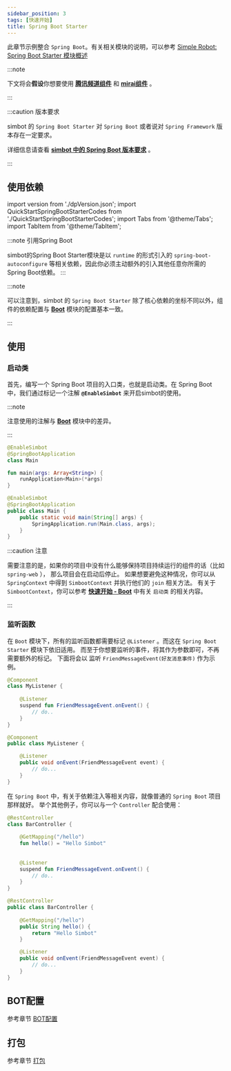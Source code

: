 ```yaml
---
sidebar_position: 3
tags: [快速开始]
title: Spring Boot Starter
---
```


此章节示例整合 `Spring Boot`。有关相关模块的说明，可以参考 [Simple Robot: Spring Boot Starter 模块概述](../overviews/module-overview/spring-boot-starter)

:::note

下文将会**假设**你想要使用 [**腾讯频道组件**](../component-overview/tencent-guild) 和 [**mirai组件**](../component-overview/mirai) 。

:::


:::caution 版本要求

simbot 的 `Spring Boot Starter` 对 `Spring Boot` 或者说对 `Spring Framework` 版本存在一定要求。

详细信息请查看 [**simbot 中的 Spring Boot 版本要求**](../overviews/module-overview/spring-boot-starter/version-requirements.md) 。

:::


## 使用依赖

import version from './dpVersion.json';
import QuickStartSpringBootStarterCodes from './QuickStartSpringBootStarterCodes';
import Tabs from '@theme/Tabs';
import TabItem from '@theme/TabItem';


<QuickStartSpringBootStarterCodes version={version} />

:::note 引用Spring Boot

simbot的Spring Boot Starter模块是以 `runtime` 的形式引入的 `spring-boot-autoconfigure` 等相关依赖，因此你必须主动额外的引入其他任意你所需的Spring Boot依赖。
:::

:::note

可以注意到，simbot 的 `Spring Boot Starter` 除了核心依赖的坐标不同以外，组件的依赖配置与 [**Boot**](Boot.md) 模块的配置基本一致。

:::

## 使用
### 启动类
首先，编写一个 Spring Boot 项目的入口类，也就是启动类。在 Spring Boot 中，我们通过标记一个注解 **`@EnableSimbot`** 来开启simbot的使用。

:::note

注意使用的注解与 [**Boot**](Boot.md) 模块中的差异。

:::


<Tabs>
<TabItem value="Kotlin">

```kotlin title='Main.kt'
@EnableSimbot
@SpringBootApplication
class Main

fun main(args: Array<String>) {
    runApplication<Main>(*args)
}
```

</TabItem>
<TabItem value="Java">

```java title='Main.java'
@EnableSimbot
@SpringBootApplication
public class Main {
    public static void main(String[] args) {
        SpringApplication.run(Main.class, args);
    }
}
```

</TabItem>

</Tabs>

:::caution 注意

需要注意的是，如果你的项目中没有什么能够保持项目持续运行的组件的话（比如 `spring-web` ）， 那么项目会在启动后停止。
如果想要避免这种情况，你可以从 `SpringContext` 中得到 `SimbootContext` 并执行他们的 `join` 相关方法。
有关于 `SimbootContext`，你可以参考 [**快速开始 - Boot**](Boot.md#启动类) 中有关 `启动类` 的相关内容。

:::


### 监听函数
在 `Boot` 模块下，所有的监听函数都需要标记 `@Listener` 。而这在 `Spring Boot Starter` 模块下依旧适用。
而至于你想要监听的事件，将其作为参数即可，不再需要额外的标记。
下面将会以 监听 `FriendMessageEvent(好友消息事件)` 作为示例。 


<Tabs>
<TabItem value="Kotlin">

```kotlin title='MyListener.kt'
@Component
class MyListener {
    
    @Listener
    suspend fun FriendMessageEvent.onEvent() {
        // do..
    }
}
```

</TabItem>
<TabItem value="Java">

```java title='MyListener.java'
@Component
public class MyListener {

    @Listener
    public void onEvent(FriendMessageEvent event) {
        // do...
    }
}
```

</TabItem>

</Tabs>

在 `Spring Boot` 中，有关于依赖注入等相关内容，就像普通的 `Spring Boot` 项目那样就好。
举个其他例子，你可以与一个 `Controller` 配合使用：



<Tabs>
<TabItem value="Kotlin">

```kotlin title='BarController.kt'
@RestController
class BarController {
    
    @GetMapping("/hello")
    fun hello() = "Hello Simbot"
    
    
    @Listener
    suspend fun FriendMessageEvent.onEvent() {
        // do..
    }
}
```

</TabItem>
<TabItem value="Java">

```java title='BarController.java'
@RestController
public class BarController {
    
    @GetMapping("/hello")
    public String hello() {
        return "Hello Simbot"
    }

    @Listener
    public void onEvent(FriendMessageEvent event) {
        // do...
    }
}
```

</TabItem>

</Tabs>


## BOT配置

参考章节 [BOT配置](../basic/bot-config)


## 打包
参考章节 [打包](../basic/package)
